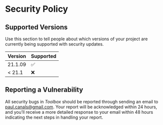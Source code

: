 # Security Policy

## Supported Versions

Use this section to tell people about which versions of your project are
currently being supported with security updates.

| Version | Supported          |
| ------- | ------------------ |
| 21.1.09 | :white_check_mark: |
| < 21.1  | :x:                |

## Reporting a Vulnerability
All security bugs in *Toolbox* should be reported through sending an email to [paul.canals@gmail.com](mailto:paul.canals@gmail.com). Your report will be acknowledged within 24 hours, and you’ll receive a more detailed response to your email within 48 hours indicating the next steps in handling your report.
